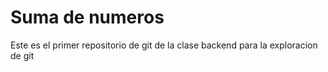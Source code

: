 # Suma de numeros 

Este es el primer repositorio de git de la clase backend para la exploracion de git
